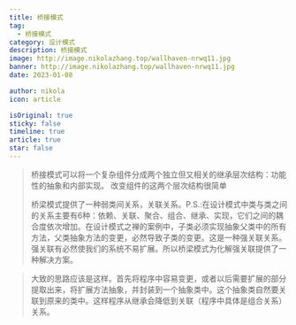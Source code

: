 ```yaml
---
title: 桥接模式
tag:
  - 桥接模式
category: 设计模式
description: 桥接模式
image: http://image.nikolazhang.top/wallhaven-nrwq11.jpg
banner: http://image.nikolazhang.top/wallhaven-nrwq11.jpg
date: 2023-01-08

author: nikola
icon: article

isOriginal: true
sticky: false
timeline: true
article: true
star: false
---
```


> 桥接模式可以将一个复杂组件分成两个独立但又相关的继承层次结构：功能性的抽象和内部实现。
> 改变组件的这两个层次结构很简单
> 
> 
> 桥梁模式提供了一种弱类间关系，关联关系。P.S.:在设计模式中类与类之间的关系主要有6种：依赖、关联、聚合、组合、继承、实现，它们之间的耦合度依次增加。在设计模式之禅的案例中，子类必须实现抽象父类中的所有方法，父类抽象方法的变更，必然导致子类的变更。这是一种强关联关系。强关联有必然使我们的系统不易扩展。所以桥梁模式为化解强关联提供了一种解决方案。

<!--more-->

> 大致的思路应该是这样。首先将程序中容易变更，或者以后需要扩展的部分提取出来，将扩展方法抽象，并封装到一个抽象类中。这个抽象类自然要关联到原来的类中。这样程序从继承会降低到关联（程序中具体是组合关系）关系。

